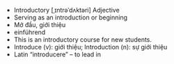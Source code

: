 - Introductory	[ˌɪntrəˈdʌktəri]	Adjective  
- Serving as an introduction or beginning  
- Mở đầu, giới thiệu  
- einführend  
- This is an introductory course for new students.  
- Introduce (v): giới thiệu; Introduction (n): sự giới thiệu  
- Latin “introducere” – to lead in